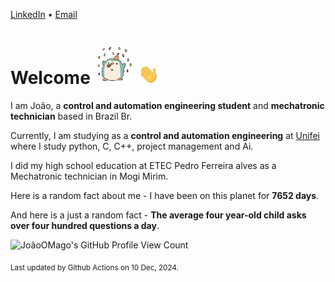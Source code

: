 [LinkedIn](https://www.linkedin.com/in/joão-pedro-gozzoli-b95641301/) &bull;
[Email](joaopedrogozzoli@gmail.com)

# Welcome <img src="happy.gif" height="64px" /> <img src="wave.gif" height="32px" />

I am João, a  **control and automation engineering student** and **mechatronic technician** based in Brazil Br.

Currently, I am studying as a **control and automation engineering** at [Unifei](https://unifei.edu.br) where I study python, C, C++, project management and Ai.

I did my high school education at ETEC Pedro Ferreira alves as a Mechatronic technician in Mogi Mirim.

Here is a random fact about me - I have been on this planet for **7652 days**.

And here is a just a random fact -  **The average four year-old child asks over four hundred questions a day**.

![JoãoOMago's GitHub Profile View Count](https://komarev.com/ghpvc/?username=JoaoOMago)

<sub>Last updated by Github Actions on 10 Dec, 2024.</sub>

